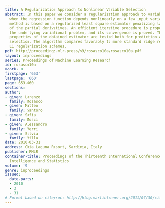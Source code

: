 ```yaml
---
title: A Regularization Approach to Nonlinear Variable Selection
abstract: In this paper we consider a regularization approach to variable selection
  when the regression function depends nonlinearly on a few input variables. The proposed
  method is based on a regularized least square estimator penalizing large values
  of the partial derivatives. An efficient iterative procedure is proposed to solve
  the underlying variational problem, and its convergence is proved. The empirical
  properties of the obtained estimator are tested both for prediction and variable
  selection. The algorithm compares favorably to more standard ridge regression and
  L1 regularization schemes.
pdf: http://proceedings.mlr.press/v9/rosasco10a/rosasco10a.pdf
layout: inproceedings
series: Proceedings of Machine Learning Research
id: rosasco10a
month: 0
firstpage: '653'
lastpage: '660'
page: 653-660
sections: 
author:
- given: Lorenzo
  family: Rosasco
- given: Matteo
  family: Santoro
- given: Sofia
  family: Mosci
- given: Alessandro
  family: Verri
- given: Silvia
  family: Villa
date: 2010-03-31
address: Chia Laguna Resort, Sardinia, Italy
publisher: PMLR
container-title: Proceedings of the Thirteenth International Conference on Artificial
  Intelligence and Statistics
volume: '9'
genre: inproceedings
issued:
  date-parts:
  - 2010
  - 3
  - 31
# Format based on citeproc: http://blog.martinfenner.org/2013/07/30/citeproc-yaml-for-bibliographies/
---
```

